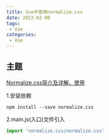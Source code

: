 ```yaml
---
title: Vue中使用normalize.css
date: 2022-02-08
tags:
 - Vue
categories:
 - Vue
---
```


## 主题

[Normalize.css简介及详解、使用](https://blog.csdn.net/u013946061/article/details/108302849?ops_request_misc=%257B%2522request%255Fid%2522%253A%2522164432687716780269831547%2522%252C%2522scm%2522%253A%252220140713.130102334..%2522%257D&request_id=164432687716780269831547&biz_id=0&utm_medium=distribute.pc_search_result.none-task-blog-2~all~top_ulrmf~default-3-108302849.pc_search_insert_ulrmf&utm_term=++++++++++++++++normalize.css++++++++++++++++++++++++++++++&spm=1018.2226.3001.4187)

1.安装依赖

```npm
npm install --save normalize.css
```

2.main.js(入口)文件引入

```js
import 'normalize.css/normalize.css'
```

